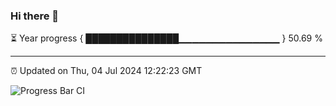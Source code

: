 ### Hi there 👋

⏳ Year progress { ███████████████▁▁▁▁▁▁▁▁▁▁▁▁▁▁▁ } 50.69 %

---

⏰ Updated on Thu, 04 Jul 2024 12:22:23 GMT

![Progress Bar CI](https://github.com/liununu/liununu/workflows/Progress%20Bar%20CI/badge.svg)
